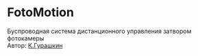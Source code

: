 ﻿# FotoMotion
Буспроводная система дистанционного управления затвором фотокамеры</br>
 Автор: [К.Гурашкин](<https://github.com/CrockoMan>)
